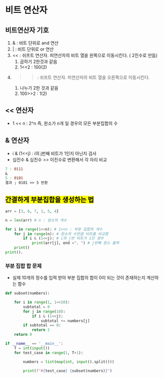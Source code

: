 # 비트 연산자

## 비트연산자 기호

1. & : 비트 단위로 and 연산
2.  | : 비트 단위로 or 연산
3. << : 쉬프트 연산자. 피연산자의 비트 열을 왼쪽으로 이동시킨다. ( 2진수로 만듬)
    1.  곱하기 2한것과 같음
    2. 1<<2 : 100(2)
4. >> : 쉬프트 연산자. 피연산자의 비트 열을 오른쪽으로 이동시킨다.
    1. 나누기 2한 것과 같음
    2. 100>>2 : 1(2) 

## << 연산자

- 1 << n : 2^n 즉, 원소가 n개 일 경우의 모든 부분집합의 수

## & 연산자

- i & (1<<j) : i의 j번째 비트가 1인지 아닌지 검사
- 십진수 & 십진수 >> 이진수로 변환해서 각 자리 비교

```makefile
7 : 0111
& 
5 : 0101
결과 ; 0101 >> 5 반환
```

## <mark>간결하게 부분집합을 생성하는 법</mark>

```python
arr = [3, 6, 7, 1, 5, 4]

n = len(arr) # n : 원소의 개수

for i in range(1<<n): # 1<<n : 부분 집합의 개수
    for j in range(n): # 원소의 수만큼 비트를 비교함
        if i & (1<<j): # i의 j번 비트가 1인 경우
            print(arr[j], end =", ") # j번째 원소 출력
    print()
print().

```

### 부분 집합 합 문제

- 실제 10개의 정수를 입력 받아 부분 집합의 합이 0이 되는 것이 존재하는지 계산하는 함수

```python
def subset(numbers):

    for i in range(1, 1<<10):
        subtotal = 0
        for j in range(10):
            if i & (1<<j):
                subtotal += numbers[j]
        if subtotal == 0:
            return 1
    return 0

if __name__ == '__main__':
    T = int(input())
    for test_case in range(1, T+1):

        numbers = list(map(int, input().split()))

        print(f"#{test_case} {subset(numbers)}")
```
